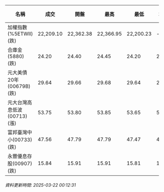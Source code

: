 | 名稱 | 成交 | 開盤 | 最高 | 最低 | 均價 | 成交金額(億) | 昨收 | 漲跌幅 | 漲跌 | 總量 | 昨量 | 振幅 |
| -------- | -------- | -------- | -------- |-------- | -------- | -------- |-------- |-------- |-------- | -------- | -------- |-------- |
|加權指數(%5ETWII) (跌)|22,209.10|22,362.38|22,366.95|22,200.23|-|3,172.95|22,377.26|0.75%|168.16|6,350,167|0|0.75%|
|合庫金(5880) (跌)|24.20|24.40|24.45|24.20|24.25|4.83|24.45|1.02%|0.25|19,902|6,296|1.02%|
|元大美債20年(00679B) (跌)|29.64|29.66|29.68|29.64|29.65|5.30|29.70|0.20%|0.06|17,882|33,153|0.13%|
|元大台灣高息低波(00713) (漲)|53.75|53.80|53.85|53.65|53.75|18.83|53.70|0.09%|0.05|35,028|27,314|0.37%|
|富邦臺灣中小(00733) (跌)|47.56|47.79|47.79|47.47|47.59|0.235|47.65|0.19%|0.09|493|1,042|0.67%|
|永豐優息存股(00907) (跌)|15.84|15.91|15.91|15.81|15.83|0.104|15.92|0.50%|0.08|658|1,491|0.63%|
###### 資料更新時間: 2025-03-22 00:12:31